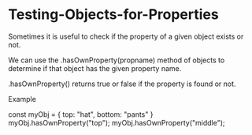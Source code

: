 # Testing-Objects-for-Properties

Sometimes it is useful to check if the property of a given object exists or not. 

We can use the .hasOwnProperty(propname) method of objects to determine if that object has the given property name. 
 
.hasOwnProperty() returns true or false if the property is found or not.

Example

const myObj = {
  top: "hat",
  bottom: "pants"
  }
myObj.hasOwnProperty("top");
myObj.hasOwnProperty("middle");
